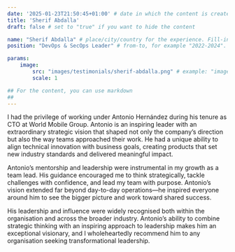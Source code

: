 ```yaml
---
date: '2025-01-23T21:50:45+01:00' # date in which the content is created - defaults to "today"
title: 'Sherif Abdalla'
draft: false # set to "true" if you want to hide the content 

name: "Sherif Abdalla" # place/city/country for the experience. Fill-in.
position: "DevOps & SecOps Leader" # from-to, for example "2022-2024". Fill-in.

params:
    image:
        src: "images/testimonials/sherif-abdalla.png" # example: "images/clients/asgardia.png"
        scale: 1

## For the content, you can use markdown
##
---
```


I had the privilege of working under Antonio Hernández during his tenure as CTO at World Mobile Group. Antonio is an inspiring leader with an extraordinary strategic vision that shaped not only the company’s direction but also the way teams approached their work. He had a unique ability to align technical innovation with business goals, creating products that set new industry standards and delivered meaningful impact.

Antonio’s mentorship and leadership were instrumental in my growth as a team lead. His guidance encouraged me to think strategically, tackle challenges with confidence, and lead my team with purpose. Antonio’s vision extended far beyond day-to-day operations—he inspired everyone around him to see the bigger picture and work toward shared success.

His leadership and influence were widely recognised both within the organisation and across the broader industry. Antonio’s ability to combine strategic thinking with an inspiring approach to leadership makes him an exceptional visionary, and I wholeheartedly recommend him to any organisation seeking transformational leadership.